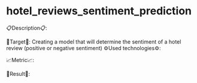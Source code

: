 # hotel_reviews_sentiment_prediction
📋Description📋:

🎯Target🎯: Creating a model that will determine the sentiment of a hotel review (positive or negative sentiment)
⚙️Used technologies⚙️:

📈Metric📈:

🎉Result🎉:

